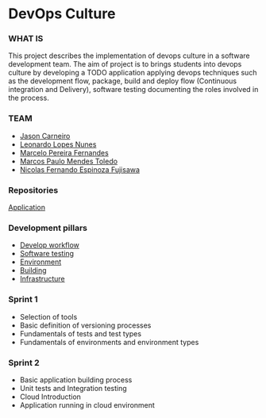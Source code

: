 # DevOps Culture

### WHAT IS

This project describes the implementation of devops culture in a software development team. The aim of project is to brings students into devops culture by developing a TODO application applying devops techniques such as the development flow, package, build and deploy flow (Continuous integration and Delivery), software testing documenting the roles involved in the process.

### TEAM

- [Jason Carneiro](https://www.linkedin.com/in/jason-carneiro/)
- [Leonardo Lopes Nunes](https://www.linkedin.com/in/leonardo-lopes/)
- [Marcelo Pereira Fernandes](https://www.linkedin.com/in/marcelo-pereira-fernandes/)
- [Marcos Paulo Mendes Toledo](https://www.linkedin.com/in/marcos-paulo-mendes-toledo-0255b5177/)
- [Nicolas Fernando Espinoza Fujisawa](https://www.linkedin.com/in/nicolas-fernando-56798517b/)

### Repositories

[Application](https://github.com/toledompm/devops-app)

### Development pillars

- [Develop workflow](./docs/config_management/readme.md)
- [Software testing](./docs/tests/readme.md)
- [Environment](./docs/environment/readme.md)
- [Building](./docs/build/readme.md)
- [Infrastructure](./docs/infrastructure/readme.md)

### Sprint 1

- Selection of tools
- Basic definition of versioning processes
- Fundamentals of tests and test types
- Fundamentals of environments and environment types

### Sprint 2

- Basic application building process
- Unit tests and Integration testing
- Cloud Introduction
- Application running in cloud environment
